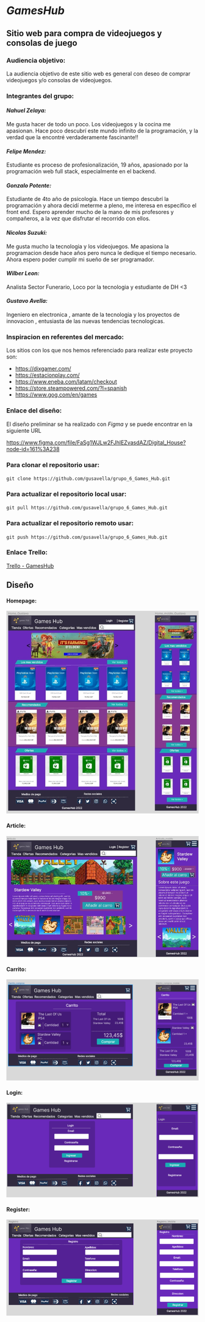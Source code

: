 # ***GamesHub***

## Sitio web para compra de videojuegos y consolas de juego

### Audiencia objetivo:

La audiencia objetivo de este sitio web es general con deseo de comprar videojuegos y/o consolas de videojuegos.

### Integrantes del grupo: 


#### ___Nahuel Zelaya:___

Me gusta hacer de todo un poco. Los videojuegos y la cocina me apasionan. Hace poco descubrí este mundo infinito de la programación, y la verdad que la encontré verdaderamente fascinante!!

#### ___Felipe Mendez:___

Estudiante es proceso de profesionalización, 19 años, apasionado por la programación web full stack, especialmente en el backend.

#### ___Gonzalo Potente:___
Estudiante de 4to año de psicología. Hace un tiempo descubrí la programación y ahora decidí meterme a pleno, me interesa en específico el front end. Espero aprender mucho de la mano de mis profesores y compañeros, a la vez que disfrutar el recorrido con ellos. 

#### ___Nicolas Suzuki:___
Me gusta mucho la tecnologia y los videojuegos. Me apasiona la programacion desde hace años pero nunca le dedique el tiempo necesario. Ahora espero poder cumplir mi sueño de ser programador.

#### ___Wilber Leon:___

Analista Sector Funerario, Loco por la tecnologia y estudiante de DH <3

#### ___Gustavo Avella:___

Ingeniero en electronica , amante de la tecnologia y los proyectos de innovacion , entusiasta de las nuevas tendencias tecnologicas.

### Inspiracion en referentes del mercado:

Los sitios con los que nos hemos referenciado para realizar este proyecto son:

- https://dixgamer.com/
- https://estacionplay.com/
- https://www.eneba.com/latam/checkout
- https://store.steampowered.com/?l=spanish
- https://www.gog.com/en/games

### Enlace del diseño:

El diseño preliminar se ha realizado con *Figma* y se puede encontrar en la siguiente URL

https://www.figma.com/file/FaSg1WJLw2FJhlEZvasdAZ/Digital_House?node-id=161%3A238

### Para clonar el repositorio usar:

`git clone https://github.com/gusavella/grupo_6_Games_Hub.git `

### Para actualizar el repositorio local usar:

`git pull https://github.com/gusavella/grupo_6_Games_Hub.git `

### Para actualizar el repositorio remoto usar:

`git push https://github.com/gusavella/grupo_6_Games_Hub.git `

### Enlace Trello:

[Trello - GamesHub](https://trello.com/b/gS8b9Xn9/equipo6gameshub)

## Diseño 

#### Homepage: 
![HomePage](./Wireframe/Home%20GamesHub.jpg)

#### Article: 
![Article](./Wireframe/Articulo%20GamesHub.jpg)

#### Carrito:
 ![Carrito](./Wireframe/carrito_GamesHub.PNG)

 #### Login:
 ![Login](./Wireframe/login_GamesHub.png)

 #### Register:
 ![Register](./Wireframe/registroGamesHub.png)
